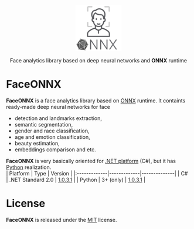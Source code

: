 <p align="center"><img width="25%" src="docs/FaceONNX.png" /></p>
<p align="center"> Face analytics library based on deep neural networks and <b>ONNX</b> runtime </p>  

# FaceONNX
**FaceONNX** is a face analytics library based on [ONNX](https://onnx.ai/) runtime. It containts ready-made deep neural networks for face
* detection and landmarks extraction,
* semantic segmentation,
* gender and race classification,
* age and emotion classification,
* beauty estimation,
* embeddings comparison and etc.  
  
**FaceONNX** is very basically oriented for [.NET platform](https://dotnet.microsoft.com/) (C#), but it has [Python](https://www.python.org/) realization.  
| Platform | Type | Version |
|:-------------|-------------|--------------|
| C# | .NET Standard 2.0 | [1.0.3.1](netstandard) |
| Python | 3+ (only) | [1.0.3.1](python) |

# License
**FaceONNX** is released under the [MIT](LICENSE) license.
